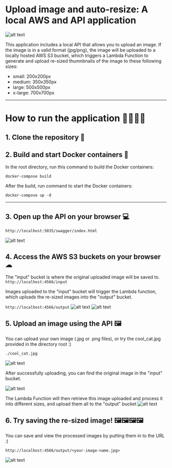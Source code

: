 # Upload image and auto-resize: A local AWS and API application

![alt text](https://github.com/chrisyuen976/thumbnailAPI/blob/master/readme_images/thumbnailapi_program_workflow.jpg?raw=true)

This application includes a local API that allows you to upload an image. If the image is in a valid format (jpg/png), the image will be uploaded to a locally hosted AWS S3 bucket, which triggers a Lambda Function to generate and upload re-sized thumnbnails of the image to these following sizes:

- small: 200x200px
- medium: 350x350px
- large: 500x500px
- x-large: 700x700px

---

# How to run the application 🏃‍♂️🏃‍♀️

## 1. Clone the repository 💾

## 2. Build and start Docker containers 🐳

In the root directory, run this command to build the Docker containers:

`docker-compose build`

After the build, run command to start the Docker containers:

`docker-compose up -d`

---

## 3. Open up the API on your browser 💻

`http://localhost:5035/swagger/index.html`

![alt text](https://github.com/chrisyuen976/thumbnailAPI/blob/master/readme_images/thumbnailapi_screen.jpg?raw=true)

## 4. Access the AWS S3 buckets on your browser ☁

The "input" bucket is where the original uploaded image will be saved to.
`http://localhost:4566/input`

Images uploaded to the "input" bucket will trigger the Lambda function, which uploads the re-sized images into the "output" bucket.

`http://localhost:4566/output`
![alt text](https://github.com/chrisyuen976/thumbnailAPI/blob/master/readme_images/input_bucket_screenshot.jpg?raw=true)
![alt text](https://github.com/chrisyuen976/thumbnailAPI/blob/master/readme_images/output_bucket_screenshot.jpg?raw=true)

## 5. Upload an image using the API 🖼

You can upload your own image (.jpg or .png files), or try the cool_cat.jpg provided in the directory root :)

`./cool_cat.jpg`

![alt text](https://github.com/chrisyuen976/thumbnailAPI/blob/master/cool_cat.jpg?raw=true)

After successfully uploading, you can find the original image in the "input" bucket.

![alt text](https://github.com/chrisyuen976/thumbnailAPI/blob/master/readme_images/uploaded_input_bucket.jpg?raw=true)

The Lambda Function will then retrieve this image uploaded and process it into different sizes, and upload them all to the "output" bucket
![alt text](https://github.com/chrisyuen976/thumbnailAPI/blob/master/readme_images/uploaded_output_bucket.jpg?raw=true)

## 6. Try saving the re-sized image! 🖼🖼🖼🖼

You can save and view the processed images by putting them in to the URL :)

`http://localhost:4566/output/<your-image-name.jpg>`

![alt text](https://github.com/chrisyuen976/thumbnailAPI/blob/master/readme_images/output_images.jpg?raw=true)
